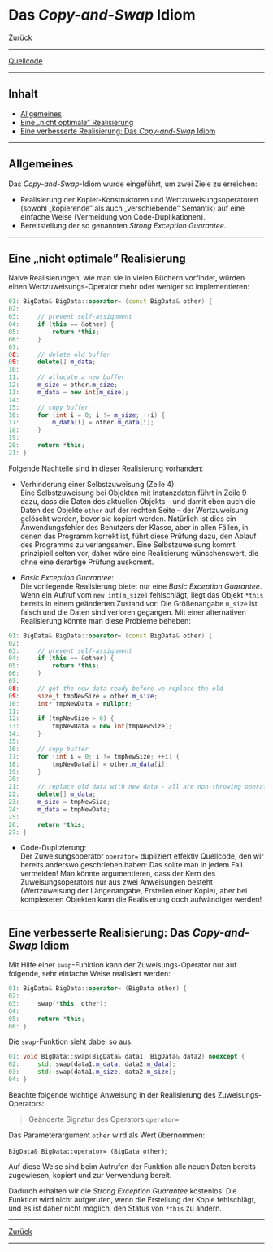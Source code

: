 # Das *Copy-and-Swap* Idiom

[Zurück](../../Readme.md)

---

[Quellcode](CopySwapIdiom.cpp)

---

## Inhalt

  * [Allgemeines](#link1)
  * [Eine &bdquo;nicht optimale&rdquo; Realisierung](#link2)
  * [Eine verbesserte Realisierung: Das *Copy-and-Swap* Idiom](#link3)


---

## Allgemeines <a name="link1"></a>

Das *Copy-and-Swap*-Idiom wurde eingeführt, um zwei Ziele zu erreichen:
  * Realisierung der Kopier-Konstruktoren und Wertzuweisungsoperatoren (sowohl &bdquo;kopierende&rdquo; als auch &bdquo;verschiebende&rdquo; Semantik)
  auf eine einfache Weise (Vermeidung von Code-Duplikationen).
  * Bereitstellung der so genannten *Strong Exception Guarantee*.


---

## Eine &bdquo;nicht optimale&rdquo; Realisierung <a name="link2"></a>

Naive Realisierungen, wie man sie in vielen Büchern vorfindet,
würden einen Wertzuweisungs-Operator mehr oder weniger so implementieren:


```cpp
01: BigData& BigData::operator= (const BigData& other) {
02: 
03:     // prevent self-assignment
04:     if (this == &other) {
05:         return *this;
06:     }
07: 
08:     // delete old buffer
09:     delete[] m_data;
10: 
11:     // allocate a new buffer
12:     m_size = other.m_size;
13:     m_data = new int[m_size];
14: 
15:     // copy buffer
16:     for (int i = 0; i != m_size; ++i) {
17:         m_data[i] = other.m_data[i];
18:     }
19: 
20:     return *this;
21: }
```

Folgende Nachteile sind in dieser Realisierung vorhanden:

  * Verhinderung einer Selbstzuweisung (Zeile 4):<br />
Eine Selbstzuweisung bei Objekten mit Instanzdaten führt in Zeile 9
dazu, dass die Daten des aktuellen Objekts &ndash; und damit eben auch
die Daten des Objekte `other` auf der rechten Seite &ndash; der Wertzuweisung gelöscht werden,
bevor sie kopiert werden.
Natürlich ist dies ein Anwendungsfehler des Benutzers der Klasse,
aber in allen Fällen, in denen das Programm korrekt ist,
führt diese Prüfung dazu, den Ablauf des Programms zu verlangsamen.
Eine Selbstzuweisung kommt prinzipiell selten vor, daher wäre eine Realisierung wünschenswert,
die ohne eine derartige Prüfung auskommt.

  * *Basic Exception Guarantee*:<br />
Die vorliegende Realisierung bietet nur eine *Basic Exception Guarantee*.
Wenn ein Aufruf vom `new int[m_size]` fehlschlägt, liegt das Objekt `*this`
bereits in einem geänderten Zustand vor: Die Größenangabe `m_size` ist falsch
und die Daten sind verloren gegangen. Mit einer alternativen Realisierung
könnte man diese Probleme beheben:

```cpp
01: BigData& BigData::operator= (const BigData& other) {
02: 
03:     // prevent self-assignment
04:     if (this == &other) {
05:         return *this;
06:     }
07: 
08:     // get the new data ready before we replace the old
09:     size_t tmpNewSize = other.m_size;
10:     int* tmpNewData = nullptr;
11: 
12:     if (tmpNewSize > 0) {
13:         tmpNewData = new int[tmpNewSize];
14:     }
15: 
16:     // copy buffer
17:     for (int i = 0; i != tmpNewSize; ++i) {
18:         tmpNewData[i] = other.m_data[i];
19:     }
20: 
21:     // replace old data with new data - all are non-throwing operations
22:     delete[] m_data;
23:     m_size = tmpNewSize;
24:     m_data = tmpNewData;
25: 
26:     return *this;
27: }
```

  * Code-Duplizierung:<br />
Der Zuweisungsoperator `operator=` dupliziert effektiv Quellcode,
den wir bereits anderswo geschrieben haben: Das sollte man in jedem Fall vermeiden!
Man könnte argumentieren, dass der Kern des Zuweisungsoperators
nur aus zwei Anweisungen besteht (Wertzuweisung der Längenangabe, Erstellen einer Kopie),
aber bei komplexeren Objekten kann die Realisierung doch aufwändiger werden!


---

## Eine verbesserte Realisierung: Das *Copy-and-Swap* Idiom <a name="link3"></a>

Mit Hilfe einer `swap`-Funktion kann der Zuweisungs-Operator nur auf folgende, 
sehr einfache Weise realisiert werden:

```cpp
01: BigData& BigData::operator= (BigData other) {
02: 
03:     swap(*this, other);
04: 
05:     return *this;
06: }
```

Die `swap`-Funktion sieht dabei so aus:

```cpp
01: void BigData::swap(BigData& data1, BigData& data2) noexcept {
02:     std::swap(data1.m_data, data2.m_data);
03:     std::swap(data1.m_size, data2.m_size);
04: }
```

Beachte folgende wichtige Anweisung in der Realisierung des Zuweisungs-Operators:


> Geänderte Signatur des Operators `operator=`<br />

Das Parameterargument `other` wird als Wert übernommen:

`BigData& BigData::operator= (BigData other)`;

Auf diese Weise sind beim Aufrufen der Funktion alle neuen Daten bereits zugewiesen, kopiert und zur Verwendung bereit.

Dadurch erhalten wir die *Strong Exception Guarantee* kostenlos! 
Die Funktion wird nicht aufgerufen, wenn die Erstellung der Kopie fehlschlägt,
und es ist daher nicht möglich, den Status von `*this` zu ändern. 

---

[Zurück](../../Readme.md)

---

